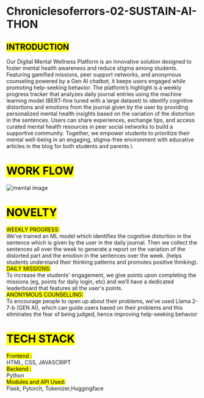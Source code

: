 # Chroniclesoferrors-02-SUSTAIN-AI-THON

## <mark>INTRODUCTION</mark>
Our Digital Mental Wellness Platform is an innovative solution designed to foster mental health awareness and reduce stigma among students. Featuring gamified missions, peer support networks, and anonymous counseling powered by a Gen AI chatbot, it keeps users engaged while promoting help-seeking behavior. The platform’s highlight is a weekly progress tracker that analyzes daily journal entries using the machine learning model (BERT-fine tuned with a large dataset) to identify cognitive distortions and emotions from the journal given by the user by providing personalized mental health insights based on the variation of the distortion in the sentences. Users can share experiences, exchange tips, and access curated mental health resources in peer social networks to build a supportive community. Together, we empower students to prioritize their mental well-being in an engaging, stigma-free environment with educative articles in the blog for both students and parents.\
# <mark>WORK FLOW</mark>
![mwntal image](https://github.com/user-attachments/assets/e6018463-ed42-41ab-89e2-918e1dbf0197)

# <mark>NOVELTY</mark>
<mark>WEEKLY PROGRESS:</mark>\
We’ve trained an ML model which identifies the cognitive distortion in the sentence which is given by the user in the daily journal. Then we collect the sentences all over the week to generate a report on the variation of the distorted part and the emotion in the sentences over the week. (helps students understand their thinking patterns and promotes positive thinking).\
<mark>DAILY MISSIONS:</mark>\
To increase the students' engagement, we give points upon completing the missions (eg, points for daily login, etc) and we’ll have a dedicated leaderboard that features all the user's points.\
<mark>ANONYMOUS COUNSELLING:</mark>\
To encourage people to open up about their problems, we’ve used Llama 2-7-b (GEN AI), which can guide users based on their problems and this eliminates the fear of being judged, hence improving help-seeking behavior
# <mark> TECH STACK</mark>
<mark> Frontend : </mark>\
HTML, CSS, JAVASCRIPT\
<mark> Backend : </mark>\
Python\
<mark>Modules and API Used: </mark>\
Flask, Pytorch, Tokenizer,Huggingface
